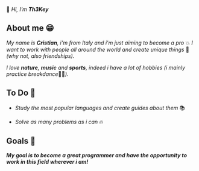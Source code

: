 :wave: _Hi, I’m **Th3Key**_

## About me :grin:

_My name is **Cristian**, i'm from Italy and i'm just aiming to become a pro_ :boom:
_I want to work with people all around the world and create unique things_ :star_struck: _(why not, also friendships)._

_I love **nature**, **music** and **sports**, indeed i have a lot of hobbies (i mainly practice breakdance_:man_cartwheeling:_)._

## To Do :dart:

- _Study the most popular languages and create guides about them_ :books:
* _Solve as many problems as i can_ :fire:

## Goals :stars:

_**My goal is to become a great programmer and have the opportunity to work in this field wherever i am!**_ 
